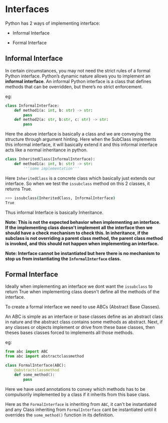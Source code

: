 # Interfaces

Python has 2 ways of implementing interface:

- Informal Interface

- Formal Interface



## Informal Interface

In certain circumstances, you may not need the strict rules of a formal 
Python interface. Python’s dynamic nature allows you to implement an **informal interface**. An informal Python interface is a class that defines methods that can be overridden, but there’s no strict enforcement.

eg:

```python
class InformalInterface:
    def method1(a: int, b: str) -> str:
        pass
    def method2(a: str, b:str, c: str) -> str:
        pass
```

Here the above interface is basically a class and we are conveying the structure through argument hinting. Here when the SubClass implements this informal interface, it will basically extend it and this informal interface acts like a normal inheritance in python.

```python
class InheritedClass(InformalInterface):
    def method1(a: int, b: str) -> str:
        '''some implementation'''
```

Here `InheritedClass` is a concrete class which basically just extends our interface. So when we test the `issubclass` method on this 2 classes, it returns True.

```bash
>>> issubclass(InheritedClass, InformalInterface)
True
```

Thus informal Interface is basically Inheritance.

**Note: This is not the expected behavior when implementing an interface. If the implementing class doesn't implement all the interface then we should have a check mechanism to check this. In inheritance, if the subclass is not overriding a parent class method, the parent class method is invoked, and this should not happen when implementing an interface.** 

**Note: Interface cannot be instantiated but here there is no mechanism to stop us from instantiating the `InformalInterface` class.**



## Formal Interface

Ideally when implementing an interface we dont want the `issubclass` to return True when implementing class doesn't define all the methods of the interface.

To create a formal interface we need to use ABCs (Abstract Base Classes).

An ABC is simple as an interface or base classes define as an abstract 
class in nature and the abstract class contains some methods as 
abstract. Next, if any classes or objects implement or drive from these 
base classes, then theses bases classes forced to implements all those 
methods.

eg:

```python
from abc import ABC
from abc import abstractclassmethod

class FormalInterface(ABC):
    @abstractclassmethod
    def some_method():
        pass
```

Here we have used annotations to convey which methods has to be compulsorily implemented by a class if it inherits from this base class.

Here as the `FormalInterface` is inheriting from `ABC`, it can't be instantiated and any Class inheriting from `FormalInterface` cant be instantiated until it overrides the `some_method()` function in its definition.



